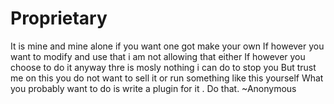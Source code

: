 # Proprietary
It is mine and mine alone if you want one got make your own
If however you want to modify and use that i am not allowing that either
If however you choose to do it anyway thre is mosly nothing i can do to stop you
But trust me on this you do not want to sell it or run something like this yourself
What you probably want to do is write a plugin for it . Do that.
~Anonymous